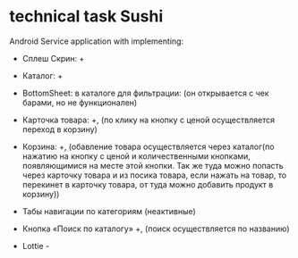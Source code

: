 # technical task Sushi
Android Service application with implementing:
* Сплеш Скрин: + 
* Каталог: +
* BottomSheet: в каталоге для фильтрации: (он открывается с чек барами, но не функционален)
* Карточка товара: +, (по клику на кнопку с ценой осуществляется переход в корзину)
* Корзина: +, (обавление товара осуществляется через каталог(по нажатию на кнопку с ценой и количественными кнопками, 
появляющимися на месте этой кнопки. Так же туда можно попасть через карточку товара и из посика товара, если нажать на товар, то перекинет в
карточку товара, от туда можно добавить продукт в корзину))

* Табы навигации по категориям (неактивные)
* Кнопка «Поиск по каталогу» +, (поиск осуществляется по названию)
* Lottie -

